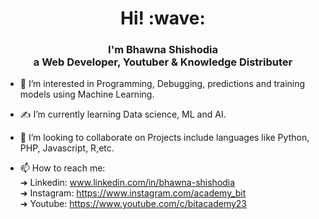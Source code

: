 <h1 align='center'> Hi! :wave:</h1>
<h3 align='center'>I'm Bhawna Shishodia<br>a Web Developer, Youtuber & Knowledge Distributer</h3>

- 👀 I’m interested in Programming, Debugging, predictions and training models using Machine Learning.

- &#x270D; I’m currently learning Data science, ML and AI.

- 💞️ I’m looking to collaborate on Projects include languages like Python, PHP, Javascript, R,etc.

- 📫 How to reach me:<br>
      &#x279C; Linkedin: www.linkedin.com/in/bhawna-shishodia <br>
      &#x279C; Instagram: https://www.instagram.com/academy_bit<br>
      &#x279C; Youtube: https://www.youtube.com/c/bitacademy23

<!---
BhawnaShishodia2223/BhawnaShishodia2223 is a ✨ special ✨ repository because its `README.md` (this file) appears on your GitHub profile.
You can click the Preview link to take a look at your changes.
--->
